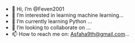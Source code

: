 - 👋 Hi, I’m @Feven2001
- 👀 I’m interested in learning machine learning...
- 🌱 I’m currently learning Python ...
- 💞️ I’m looking to collaborate on ...
- 📫 How to reach me on: Asfaha9th@gmail.com...

<!---
Feven2001/Feven2001 is a ✨ special ✨ repository because its `README.md` (this file) appears on your GitHub profile.
You can click the Preview link to take a look at your changes.
--->

